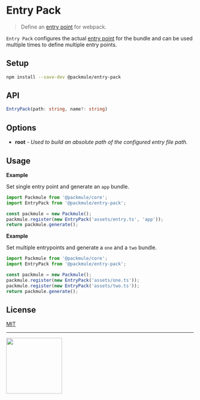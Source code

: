 # Entry Pack

> Define an [entry point](https://webpack.js.org/configuration/entry-context/#entry) for webpack.

`Entry Pack` configures the actual [entry point](https://webpack.js.org/concepts/#entry)
for the bundle and can be used multiple times to define multiple entry points.

## Setup

```bash
npm install --save-dev @packmule/entry-pack
```

## API

```ts
EntryPack(path: string, name?: string)
```

## Options

-   **root** - _Used to build an absolute path of the configured entry file path._

## Usage

**Example**

Set single entry point and generate an `app` bundle.

```ts
import Packmule from '@packmule/core';
import EntryPack from '@packmule/entry-pack';

const packmule = new Packmule();
packmule.register(new EntryPack('assets/entry.ts', 'app'));
return packmule.generate();
```

**Example**

Set multiple entrypoints and generate a `one` and a `two` bundle.

```ts
import Packmule from '@packmule/core';
import EntryPack from '@packmule/entry-pack';

const packmule = new Packmule();
packmule.register(new EntryPack('assets/one.ts'));
packmule.register(new EntryPack('assets/two.ts'));
return packmule.generate();
```

## License

[MIT](https://choosealicense.com/licenses/mit/)

---

[<img src="https://www.pixelart.at/fileadmin/images/logo-new/logo.svg" width="150">](https://www.pixelart.at/)
